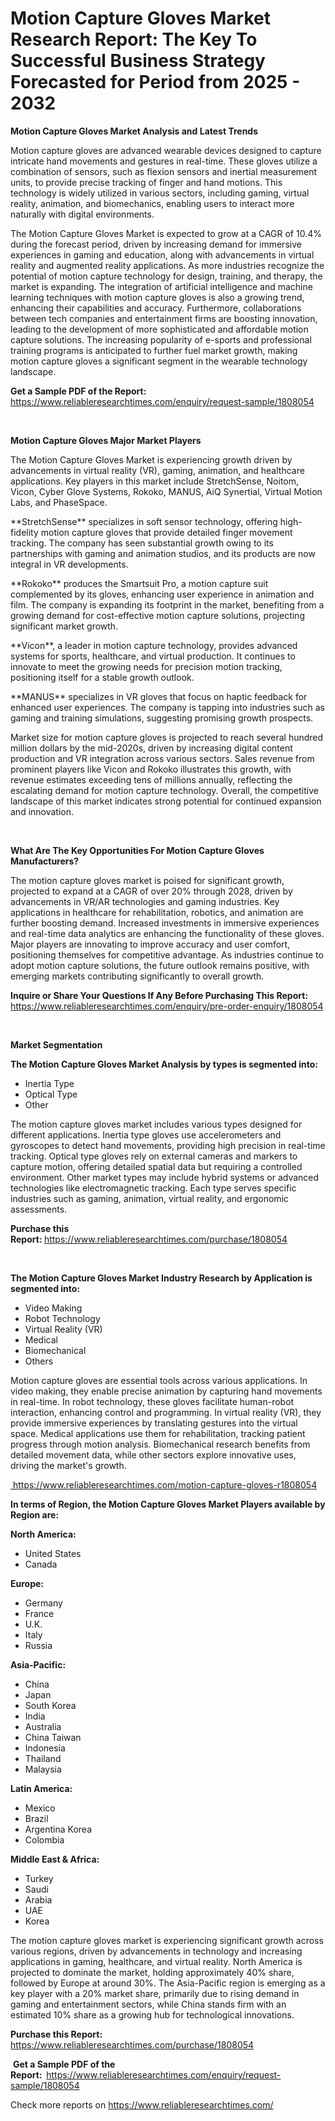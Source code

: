 <p><h1>Motion Capture Gloves Market Research Report: The Key To Successful Business Strategy Forecasted for Period from 2025 - 2032</h1></p><p><strong>Motion Capture Gloves Market Analysis and Latest Trends</strong></p>
<p><p>Motion capture gloves are advanced wearable devices designed to capture intricate hand movements and gestures in real-time. These gloves utilize a combination of sensors, such as flexion sensors and inertial measurement units, to provide precise tracking of finger and hand motions. This technology is widely utilized in various sectors, including gaming, virtual reality, animation, and biomechanics, enabling users to interact more naturally with digital environments.</p><p>The Motion Capture Gloves Market is expected to grow at a CAGR of 10.4% during the forecast period, driven by increasing demand for immersive experiences in gaming and education, along with advancements in virtual reality and augmented reality applications. As more industries recognize the potential of motion capture technology for design, training, and therapy, the market is expanding. The integration of artificial intelligence and machine learning techniques with motion capture gloves is also a growing trend, enhancing their capabilities and accuracy. Furthermore, collaborations between tech companies and entertainment firms are boosting innovation, leading to the development of more sophisticated and affordable motion capture solutions. The increasing popularity of e-sports and professional training programs is anticipated to further fuel market growth, making motion capture gloves a significant segment in the wearable technology landscape.</p></p>
<p><strong>Get a Sample PDF of the Report:&nbsp;</strong> <a href="https://www.reliableresearchtimes.com/enquiry/request-sample/1808054?utm_campaign=3576&utm_medium=2&utm_source=Github&utm_content=ia&utm_term=06042025&utm_id=motion-capture-gloves">https://www.reliableresearchtimes.com/enquiry/request-sample/1808054</a></p>
<p>&nbsp;</p>
<p><strong>Motion Capture Gloves Major Market Players</strong></p>
<p><p>The Motion Capture Gloves Market is experiencing growth driven by advancements in virtual reality (VR), gaming, animation, and healthcare applications. Key players in this market include StretchSense, Noitom, Vicon, Cyber Glove Systems, Rokoko, MANUS, AiQ Synertial, Virtual Motion Labs, and PhaseSpace.</p><p>**StretchSense** specializes in soft sensor technology, offering high-fidelity motion capture gloves that provide detailed finger movement tracking. The company has seen substantial growth owing to its partnerships with gaming and animation studios, and its products are now integral in VR developments.</p><p>**Rokoko** produces the Smartsuit Pro, a motion capture suit complemented by its gloves, enhancing user experience in animation and film. The company is expanding its footprint in the market, benefiting from a growing demand for cost-effective motion capture solutions, projecting significant market growth.</p><p>**Vicon**, a leader in motion capture technology, provides advanced systems for sports, healthcare, and virtual production. It continues to innovate to meet the growing needs for precision motion tracking, positioning itself for a stable growth outlook.</p><p>**MANUS** specializes in VR gloves that focus on haptic feedback for enhanced user experiences. The company is tapping into industries such as gaming and training simulations, suggesting promising growth prospects.</p><p>Market size for motion capture gloves is projected to reach several hundred million dollars by the mid-2020s, driven by increasing digital content production and VR integration across various sectors. Sales revenue from prominent players like Vicon and Rokoko illustrates this growth, with revenue estimates exceeding tens of millions annually, reflecting the escalating demand for motion capture technology. Overall, the competitive landscape of this market indicates strong potential for continued expansion and innovation.</p></p>
<p>&nbsp;</p>
<p><strong>What Are The Key Opportunities For Motion Capture Gloves Manufacturers?</strong></p>
<p><p>The motion capture gloves market is poised for significant growth, projected to expand at a CAGR of over 20% through 2028, driven by advancements in VR/AR technologies and gaming industries. Key applications in healthcare for rehabilitation, robotics, and animation are further boosting demand. Increased investments in immersive experiences and real-time data analytics are enhancing the functionality of these gloves. Major players are innovating to improve accuracy and user comfort, positioning themselves for competitive advantage. As industries continue to adopt motion capture solutions, the future outlook remains positive, with emerging markets contributing significantly to overall growth.</p></p>
<p><strong>Inquire or Share Your Questions If Any Before Purchasing This Report:</strong> <a href="https://www.reliableresearchtimes.com/enquiry/pre-order-enquiry/1808054?utm_campaign=3576&utm_medium=2&utm_source=Github&utm_content=ia&utm_term=06042025&utm_id=motion-capture-gloves">https://www.reliableresearchtimes.com/enquiry/pre-order-enquiry/1808054</a></p>
<p>&nbsp;</p>
<p><strong>Market Segmentation</strong></p>
<p><strong>The Motion Capture Gloves Market Analysis by types is segmented into:</strong></p>
<p><ul><li>Inertia Type</li><li>Optical Type</li><li>Other</li></ul></p>
<p><p>The motion capture gloves market includes various types designed for different applications. Inertia type gloves use accelerometers and gyroscopes to detect hand movements, providing high precision in real-time tracking. Optical type gloves rely on external cameras and markers to capture motion, offering detailed spatial data but requiring a controlled environment. Other market types may include hybrid systems or advanced technologies like electromagnetic tracking. Each type serves specific industries such as gaming, animation, virtual reality, and ergonomic assessments.</p></p>
<p><strong>Purchase this Report:&nbsp;</strong><a href="https://www.reliableresearchtimes.com/purchase/1808054?utm_campaign=3576&utm_medium=2&utm_source=Github&utm_content=ia&utm_term=06042025&utm_id=motion-capture-gloves">https://www.reliableresearchtimes.com/purchase/1808054</a></p>
<p>&nbsp;</p>
<p><strong>The Motion Capture Gloves Market Industry Research by Application is segmented into:</strong></p>
<p><ul><li>Video Making</li><li>Robot Technology</li><li>Virtual Reality (VR)</li><li>Medical</li><li>Biomechanical</li><li>Others</li></ul></p>
<p><p>Motion capture gloves are essential tools across various applications. In video making, they enable precise animation by capturing hand movements in real-time. In robot technology, these gloves facilitate human-robot interaction, enhancing control and programming. In virtual reality (VR), they provide immersive experiences by translating gestures into the virtual space. Medical applications use them for rehabilitation, tracking patient progress through motion analysis. Biomechanical research benefits from detailed movement data, while other sectors explore innovative uses, driving the market's growth.</p></p>
<p><a href="https://www.reliableresearchtimes.com/motion-capture-gloves-r1808054?utm_campaign=3576&utm_medium=2&utm_source=Github&utm_content=ia&utm_term=06042025&utm_id=motion-capture-gloves">&nbsp;https://www.reliableresearchtimes.com/motion-capture-gloves-r1808054</a></p>
<p><strong>In terms of Region, the Motion Capture Gloves Market Players available by Region are:</strong></p>
<p>
    <p> <strong> North America: </strong>
        <ul>
            <li>United States</li>
            <li>Canada</li>
        </ul>
        </p> 
    <p> <strong> Europe: </strong>
        <ul>
            <li>Germany</li>
            <li>France</li>
            <li>U.K.</li>
            <li>Italy</li>
            <li>Russia</li>
        </ul>
        </p> 
    <p> <strong> Asia-Pacific: </strong>
        <ul>
            <li>China</li>
            <li>Japan</li>
            <li>South Korea</li>
            <li>India</li>
            <li>Australia</li>
            <li>China Taiwan</li>
            <li>Indonesia</li>
            <li>Thailand</li>
            <li>Malaysia</li>
        </ul>
        </p> 
    <p> <strong> Latin America: </strong>
        <ul>
            <li>Mexico</li>
            <li>Brazil</li>
            <li>Argentina Korea</li>
            <li>Colombia</li>
        </ul>
        </p> 
    <p> <strong> Middle East & Africa: </strong>
        <ul>
            <li>Turkey</li>
            <li>Saudi</li>
            <li>Arabia</li>
            <li>UAE</li>
            <li>Korea</li>
        </ul>
    </p>
    </p>
<p><p>The motion capture gloves market is experiencing significant growth across various regions, driven by advancements in technology and increasing applications in gaming, healthcare, and virtual reality. North America is projected to dominate the market, holding approximately 40% share, followed by Europe at around 30%. The Asia-Pacific region is emerging as a key player with a 20% market share, primarily due to rising demand in gaming and entertainment sectors, while China stands firm with an estimated 10% share as a growing hub for technological innovations.</p></p>
<p><strong>Purchase this Report: </strong><a href="https://www.reliableresearchtimes.com/purchase/1808054?utm_campaign=3576&utm_medium=2&utm_source=Github&utm_content=ia&utm_term=06042025&utm_id=motion-capture-gloves">https://www.reliableresearchtimes.com/purchase/1808054</a></p>
<p>&nbsp;<strong>Get a Sample PDF of the Report:&nbsp;&nbsp;</strong><a href="https://www.reliableresearchtimes.com/enquiry/request-sample/1808054?utm_campaign=3576&utm_medium=2&utm_source=Github&utm_content=ia&utm_term=06042025&utm_id=motion-capture-gloves">https://www.reliableresearchtimes.com/enquiry/request-sample/1808054</a></p>
<p><strong></strong></p>
<p>Check more reports on <a href="https://www.reliableresearchtimes.com/?utm_campaign=3576&utm_medium=2&utm_source=Github&utm_content=ia&utm_term=06042025&utm_id=motion-capture-gloves">https://www.reliableresearchtimes.com/</a></p>